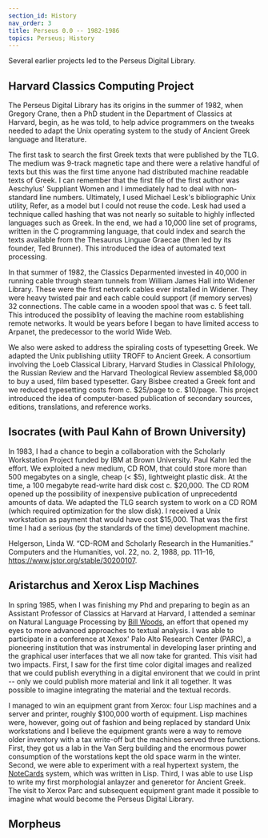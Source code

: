 ```yaml
---
section_id: History
nav_order: 3
title: Perseus 0.0 -- 1982-1986 
topics: Perseus; History
---
```


Several earlier projects led to the Perseus Digital Library.
## Harvard Classics Computing Project

The Perseus Digital Library has its origins in the summer of 1982, when Gregory Crane, then a PhD student in the Department of Classics at Harvard, begin, as 
he was told, to help advice programmers on the tweaks needed to adapt the Unix operating system to the study of Ancient Greek language and literature. 

The first task to search the first Greek texts that were published by the TLG. The medium was 9-track magnetic tape and there were a relative handful of texts but this was the first time anyone had distributed machine readable texts of Greek. I can remember that the first file of the first author was Aeschylus' Suppliant Women and I immediately had to deal with non-standard line numbers. Ultimately, I used Michael Lesk's bibliographic Unix utility, Refer, as a model but I could not reuse the code. Lesk had used a technique called hashing that was not nearly so suitable to highly inflected languages such as Greek. In the end, we had a 10,000 line set of programs, written in the C programming language, that could index and search the texts available from the Thesaurus Linguae Graecae (then led by its founder, Ted Brunner). This introduced the idea of automated text processing.

In that summer of 1982, the Classics Deparmented invested in 40,000 in running cable through steam tunnels from William James Hall into Widener Library. These were the first network cables ever installed in Widener. They were heavy twisted pair and each cable could support (if memory serves) 32 connections. The cable came in a wooden spool that was c. 5 feet tall. This introduced the possiblity of leaving the machine room establishing remote networks. It would be years before I began to have limited access to Arpanet, the predecessor to the world Wide Web.

We also were asked to address the spiraling costs of typesetting Greek. We adapted the Unix publishing utliity TROFF to Ancient Greek. A consortium involving the Loeb Classical Library, Harvard Studies in Classical Philology, the Russian Review and the Harvard Theological Review assembled $8,000 to buy a used, film based typesetter. Gary Bisbee created a Greek font and we reduced typesetting costs from c. $25/page to c. $10/page. This project introduced the idea of computer-based publication of secondary sources, editions, translations, and reference works.

## Isocrates (with Paul Kahn of Brown University)

In 1983, I had a chance to begin a collaboration with the Scholarly Workstation Project funded by IBM at Brown University. Paul Kahn led the effort. We exploited a new medium, CD ROM, that could store more than 500 megabytes on a single, cheap (< $5), lightweight plastic disk. At the time, a 100 megabyte read-write hard disk cost c. $20,000. The CD ROM opened up the possibility of inexpensive publication of unprecedentd amounts of data. We adapted the TLG search system to work on a CD ROM (which required optimization for the slow disk). I received a Unix workstation as payment that would have cost $15,000. That was the first time I had a serious (by the standards of the time) development machine.

Helgerson, Linda W. “CD-ROM and Scholarly Research in the Humanities.” Computers and the Humanities, vol. 22, no. 2, 1988, pp. 111–16, https://www.jstor.org/stable/30200107.

## Aristarchus and Xerox Lisp Machines

In spring 1985, when I was finishing my Phd and preparing to begin as an Assistant Professor of Classics at Harvard at Harvard, I attended a seminar on Natural Language Processing by [Bill Woods]([url](https://en.wikipedia.org/wiki/William_Aaron_Woods)), an effort that opened my eyes to more advanced approaches to textual analysis. I was able to participate in a conference at Xexox' Palo Alto Research Center (PARC), a pioneering institution that was instrumental in developing laser printing and the graphical user interfaces that we all now take for granted. This visit had two impacts. First, I saw for the first time color digital images and realized that we could publish everything in a digital environent that we could in print -- only we could publish more material and link it all together. It was possible to imagine integrating the material and the textual records.

I managed to win an equipment grant from Xerox: four Lisp machines and a server and printer, roughly $100,000 worth of equipment. Lisp machines were, however, going out of fashion and being replaced by standard Unix workstations and I believe the equipment grants were a way to remove older inventory with a tax write-off but the machines served three functions. First, they got us a lab in the Van Serg building and the enormous power consumption of the worstations kept the old space warm in the winter. Second, we were able to experiment with a real hypertext system, the [NoteCards]([url](https://en.wikipedia.org/wiki/NoteCards)) system, which was written in Lisp. Third, I was able to use Lisp to write my first morphologial anlayzer and generetor for Ancient Greek. The visit to Xerox Parc and subsequent equipment grant made it possible to imagine what would become the Perseus Digital Library.

## Morpheus
